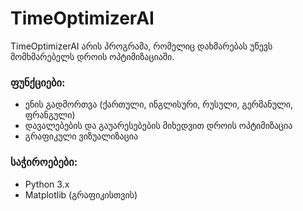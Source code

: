 # TimeOptimizerAI

TimeOptimizerAI არის პროგრამა, რომელიც დახმარებას უწევს მომხმარებელს დროის ოპტიმიზაციაში.

### ფუნქციები:
- ენის გადმორთვა (ქართული, ინგლისური, რუსული, გერმანული, ფრანგული)
- დავალებების და გაუარესებების მიხედვით დროის ოპტიმიზაცია
- გრაფიკული ვიზუალიზაცია

### საჭიროებები:
- Python 3.x
- Matplotlib (გრაფიკისთვის)
